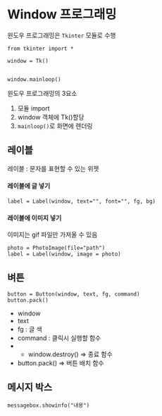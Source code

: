 # Window 프로그래밍

윈도우 프로그래밍은 `Tkinter` 모듈로 수행

```
from tkinter import *

window = Tk()


window.mainloop()
```

윈도우 프로그래밍의 3요소
1. 모듈 import
2. window 객체에 Tk()할당
3. `mainloop()`로 화면에 렌더링

## 레이블

레이블 : 문자를 표현할 수 있는 위젯

#### 레이블에 글 넣기
```
label = Label(window, text="", font="", fg, bg)
```
#### 레이블에 이미지 넣기
이미지는 gif 파일만 가져올 수 있음
```
photo = PhotoImage(file="path")
label = Label(window, image = photo)
```

## 벼튼
```
button = Button(window, text, fg, command)
button.pack()
```
- window
- text
- fg : 글 색
- command : 클릭시 실행할 함수
- - window.destroy() => 종료 함수
- button.pack() => 버튼 배치 함수

## 메시지 박스
```
messagebox.showinfo("내용")
```
